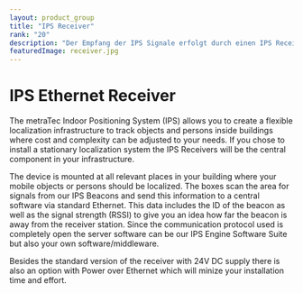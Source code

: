 ```yaml
---
layout: product_group
title: "IPS Receiver"
rank: "20"
description: "Der Empfang der IPS Signale erfolgt durch einen IPS Receiver, welche in unterschiedlichen Varianten verfügbar sind."
featuredImage: receiver.jpg
---
```

# IPS Ethernet Receiver

The metraTec Indoor Positioning System (IPS) allows you to create a flexible localization infrastructure to track objects and persons inside buildings where cost and complexity can be adjusted to your needs. If you chose to install a stationary localization system the IPS Receivers will be the central component in your infrastructure.

The device is mounted at all relevant places in your building where your mobile objects or persons should be localized. The boxes scan the area for signals from our IPS Beacons and send this information to a central software via standard Ethernet. This data includes the ID of the beacon as well as the signal strength (RSSI) to give you an idea how far the beacon is away from the receiver station. Since the communication protocol used is completely open the server software can be our IPS Engine Software Suite but also your own software/middleware.

Besides the standard version of the receiver with 24V DC supply there is also an option with Power over Ethernet which will minize your installation time and effort.
